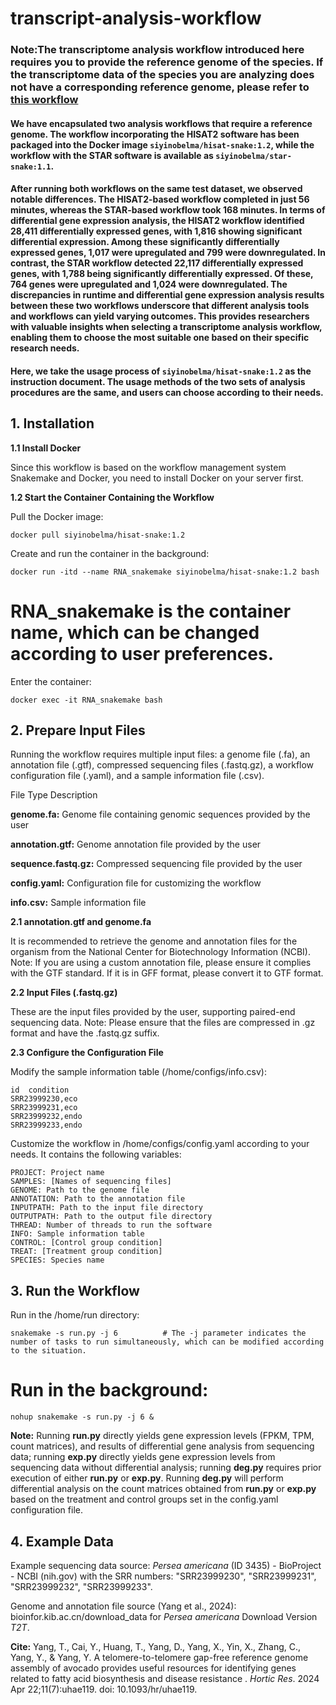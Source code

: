 # transcript-analysis-workflow

### Note:The transcriptome analysis workflow introduced here requires you to provide the reference genome of the species. If the transcriptome data of the species you are analyzing does not have a corresponding reference genome, please refer to [this workflow](https://github.com/siyinobelma/transcript-analysis-workflow-No-reference-genome)

#### We have encapsulated two analysis workflows that require a reference genome. The workflow incorporating the HISAT2 software has been packaged into the Docker image ```siyinobelma/hisat-snake:1.2```, while the workflow with the STAR software is available as ```siyinobelma/star-snake:1.1```.

#### After running both workflows on the same test dataset, we observed notable differences. The HISAT2-based workflow completed in just 56 minutes, whereas the STAR-based workflow took 168 minutes. In terms of differential gene expression analysis, the HISAT2 workflow identified 28,411 differentially expressed genes, with 1,816 showing significant differential expression. Among these significantly differentially expressed genes, 1,017 were upregulated and 799 were downregulated. In contrast, the STAR workflow detected 22,117 differentially expressed genes, with 1,788 being significantly differentially expressed. Of these, 764 genes were upregulated and 1,024 were downregulated. The discrepancies in runtime and differential gene expression analysis results between these two workflows underscore that different analysis tools and workflows can yield varying outcomes. This provides researchers with valuable insights when selecting a transcriptome analysis workflow, enabling them to choose the most suitable one based on their specific research needs. 
#### Here, we take the usage process of ```siyinobelma/hisat-snake:1.2``` as the instruction document. The usage methods of the two sets of analysis procedures are the same, and users can choose according to their needs.

## **1. Installation**

**1.1 Install Docker**

Since this workflow is based on the workflow management system Snakemake and Docker, you need to install Docker on your server first.

**1.2 Start the Container Containing the Workflow**

Pull the Docker image:
```shell
docker pull siyinobelma/hisat-snake:1.2
```
Create and run the container in the background:
```shell
docker run -itd --name RNA_snakemake siyinobelma/hisat-snake:1.2 bash
```
# RNA_snakemake is the container name, which can be changed according to user preferences.
Enter the container:
```shell
docker exec -it RNA_snakemake bash
```
## **2. Prepare Input Files**

Running the workflow requires multiple input files: a genome file (.fa), an annotation file (.gtf), compressed sequencing files (.fastq.gz), a workflow configuration file (.yaml), and a sample information file (.csv).

File Type	Description

**genome.fa:**	Genome file containing genomic sequences provided by the user

**annotation.gtf:**	Genome annotation file provided by the user

**sequence.fastq.gz:**	Compressed sequencing file provided by the user

**config.yaml:**	Configuration file for customizing the workflow

**info.csv:**	Sample information file

**2.1 annotation.gtf and genome.fa**

It is recommended to retrieve the genome and annotation files for the organism from the National Center for Biotechnology Information (NCBI). Note: If you are using a custom annotation file, please ensure it complies with the GTF standard. If it is in GFF format, please convert it to GTF format.

**2.2 Input Files (.fastq.gz)**

These are the input files provided by the user, supporting paired-end sequencing data. Note: Please ensure that the files are compressed in .gz format and have the .fastq.gz suffix.

**2.3 Configure the Configuration File**

Modify the sample information table (/home/configs/info.csv):

```shell
id	condition
SRR23999230,eco
SRR23999231,eco
SRR23999232,endo
SRR23999233,endo
```

Customize the workflow in /home/configs/config.yaml according to your needs. It contains the following variables:

```shell
PROJECT: Project name
SAMPLES: [Names of sequencing files]
GENOME: Path to the genome file
ANNOTATION: Path to the annotation file
INPUTPATH: Path to the input file directory
OUTPUTPATH: Path to the output file directory
THREAD: Number of threads to run the software
INFO: Sample information table
CONTROL: [Control group condition]
TREAT: [Treatment group condition]
SPECIES: Species name
```

## **3. Run the Workflow**

Run in the /home/run directory:

```shell
snakemake -s run.py -j 6          # The -j parameter indicates the number of tasks to run simultaneously, which can be modified according to the situation.
```

# Run in the background:

```shell
nohup snakemake -s run.py -j 6 &
```

**Note:** Running **run.py** directly yields gene expression levels (FPKM, TPM, count matrices), and results of differential gene analysis from sequencing data; running **exp.py** directly yields gene expression levels from sequencing data without differential analysis; running **deg.py** requires prior execution of either **run.py** or **exp.py**. Running **deg.py** will perform differential analysis on the count matrices obtained from **run.py** or **exp.py** based on the treatment and control groups set in the config.yaml configuration file.

## **4. Example Data**

Example sequencing data source: *Persea americana* (ID 3435) - BioProject - NCBI (nih.gov) with the SRR numbers: "SRR23999230", "SRR23999231", "SRR23999232", "SRR23999233".

Genome and annotation file source (Yang et al., 2024): bioinfor.kib.ac.cn/download_data for *Persea americana* Download Version *T2T*.

**Cite:** Yang, T., Cai, Y., Huang, T., Yang, D., Yang, X., Yin, X., Zhang, C., Yang, Y., & Yang, Y. A telomere-to-telomere gap-free reference genome assembly of avocado provides useful resources for identifying genes related to fatty acid biosynthesis and disease resistance . *Hortic Res*. 2024 Apr 22;11(7):uhae119. doi: 10.1093/hr/uhae119.
